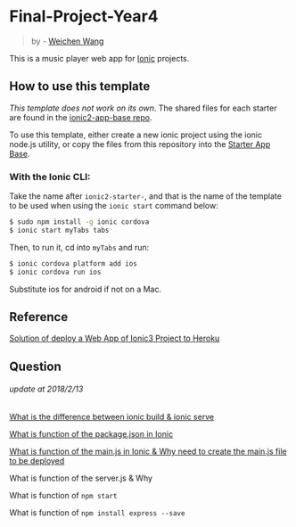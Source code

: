 # Final-Project-Year4   
> by - [Weichen Wang](https://github.com/w326004741)

This is a music player web app for [Ionic](http://ionicframework.com/docs/) projects.

## How to use this template

*This template does not work on its own*. The shared files for each starter are found in the [ionic2-app-base repo](https://github.com/ionic-team/ionic2-app-base).

To use this template, either create a new ionic project using the ionic node.js utility, or copy the files from this repository into the [Starter App Base](https://github.com/ionic-team/ionic2-app-base).

### With the Ionic CLI:

Take the name after `ionic2-starter-`, and that is the name of the template to be used when using the `ionic start` command below:

```bash
$ sudo npm install -g ionic cordova
$ ionic start myTabs tabs
```

Then, to run it, cd into `myTabs` and run:

```bash
$ ionic cordova platform add ios
$ ionic cordova run ios
```

Substitute ios for android if not on a Mac.



## Reference
[Solution of deploy a Web App of Ionic3 Project to Heroku](https://stackoverflow.com/questions/43701033/ionic-pwa-deploy/43701116)

## Question
###### *update at 2018/2/13*
[What is the difference between ionic build & ionic serve](https://github.com/w326004741/Final-Project-Year4)

[What is function of the package.json in Ionic](https://github.com/w326004741/Final-Project-Year4)

[What is function of the main.js in Ionic & Why need to create the main.js file to be deployed](https://github.com/w326004741/Final-Project-Year4)

What is function of the server.js & Why

What is function of `npm start`

What is function of `npm install express --save`
